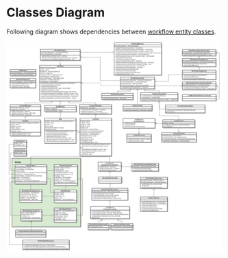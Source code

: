 Classes Diagram
===============

Following diagram shows dependencies between [workflow entity classes](../workflow-entities.md).

![Workflow Entities Classes Diagram](../../../images/workflow-entities_classes-diagram.png)
